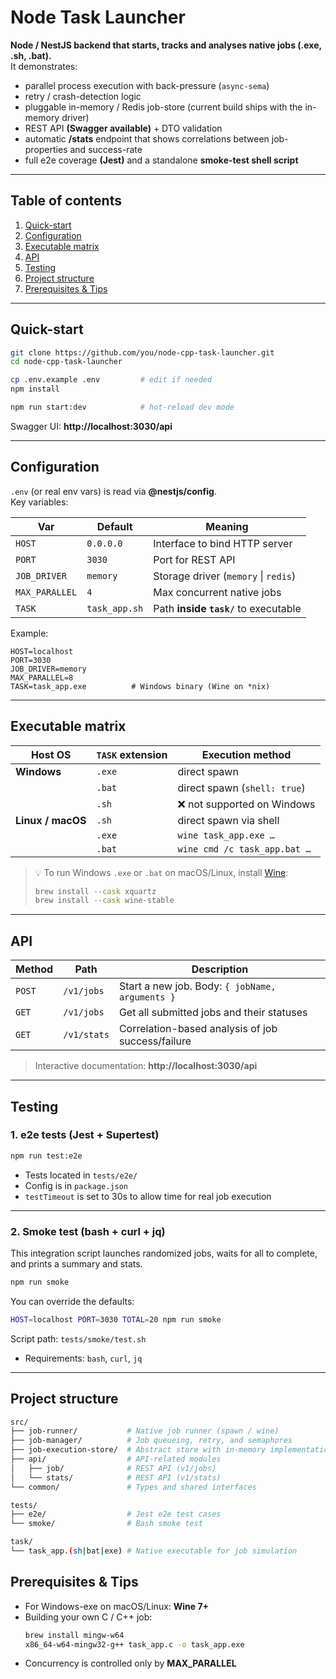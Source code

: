 # Node Task Launcher

**Node / NestJS backend that starts, tracks and analyses native jobs (.exe, .sh, .bat).**  
It demonstrates:

- parallel process execution with back-pressure (`async-sema`)
- retry / crash-detection logic
- pluggable in-memory / Redis job-store (current build ships with the in-memory driver)
- REST API **(Swagger available)** + DTO validation
- automatic **/stats** endpoint that shows correlations between job-properties and success-rate
- full e2e coverage **(Jest)** and a standalone **smoke-test shell script**

---

## Table of contents

1. [Quick-start](#quick-start)
2. [Configuration](#configuration)
3. [Executable matrix](#executable-matrix)
4. [API](#api)
5. [Testing](#testing)
6. [Project structure](#project-structure)
7. [Prerequisites & Tips](#prerequisites--tips)

---

## Quick-start

```bash
git clone https://github.com/you/node-cpp-task-launcher.git
cd node-cpp-task-launcher

cp .env.example .env         # edit if needed
npm install

npm run start:dev            # hot-reload dev mode
```

Swagger UI: **http://localhost:3030/api**

---

## Configuration

`.env` (or real env vars) is read via **@nestjs/config**.  
Key variables:

| Var             | Default      | Meaning                               |
|----------------|--------------|---------------------------------------|
| `HOST`         | `0.0.0.0`     | Interface to bind HTTP server         |
| `PORT`         | `3030`        | Port for REST API                     |
| `JOB_DRIVER`   | `memory`      | Storage driver (`memory` \| `redis`) |
| `MAX_PARALLEL` | `4`           | Max concurrent native jobs            |
| `TASK`         | `task_app.sh` | Path **inside `task/`** to executable |

Example:

```env
HOST=localhost
PORT=3030
JOB_DRIVER=memory
MAX_PARALLEL=8
TASK=task_app.exe          # Windows binary (Wine on *nix)
```
---

## Executable matrix

| Host OS           | `TASK` extension | Execution method                      |
|-------------------|------------------|----------------------------------------|
| **Windows**       | `.exe`           | direct spawn                          |
|                   | `.bat`           | direct spawn (`shell: true`)          |
|                   | `.sh`            | ❌ not supported on Windows            |
| **Linux / macOS** | `.sh`            | direct spawn via shell                |
|                   | `.exe`           | `wine task_app.exe …`                 |
|                   | `.bat`           | `wine cmd /c task_app.bat …`          |

> 💡 To run Windows `.exe` or `.bat` on macOS/Linux, install [Wine](https://www.winehq.org/):
>
> ```bash
> brew install --cask xquartz
> brew install --cask wine-stable
> ```

---

## API

| Method | Path       | Description                                       |
|--------|------------|---------------------------------------------------|
| `POST` | `/v1/jobs` | Start a new job. Body: `{ jobName, arguments }`  |
| `GET`  | `/v1/jobs` | Get all submitted jobs and their statuses        |
| `GET`  | `/v1/stats`| Correlation-based analysis of job success/failure|

> Interactive documentation: **http://localhost:3030/api**

---

## Testing

### 1. e2e tests (Jest + Supertest)

```bash
npm run test:e2e
```
- Tests located in `tests/e2e/`
- Config is in `package.json`
- `testTimeout` is set to 30s to allow time for real job execution

---

### 2. Smoke test (bash + curl + jq)
This integration script launches randomized jobs, waits for all to complete, and prints a summary and stats.

```bash
npm run smoke
```

You can override the defaults:

```bash
HOST=localhost PORT=3030 TOTAL=20 npm run smoke
```

Script path: `tests/smoke/test.sh`
- Requirements: `bash`, `curl`, `jq`

---

## Project structure

```bash
src/
├── job-runner/           # Native job runner (spawn / wine)
├── job-manager/          # Job queueing, retry, and semaphores
├── job-execution-store/  # Abstract store with in-memory implementation
├── api/                  # API-related modules
│   ├── job/              # REST API (v1/jobs)
│   └── stats/            # REST API (v1/stats)
└── common/               # Types and shared interfaces

tests/
├── e2e/                  # Jest e2e test cases
└── smoke/                # Bash smoke test

task/
└── task_app.(sh|bat|exe) # Native executable for job simulation
```
## Prerequisites & Tips

- For Windows-exe on macOS/Linux: **Wine 7+**
- Building your own C / C++ job:
  ```bash
  brew install mingw-w64
  x86_64-w64-mingw32-g++ task_app.c -o task_app.exe
  ```
- Concurrency is controlled only by **MAX_PARALLEL**
